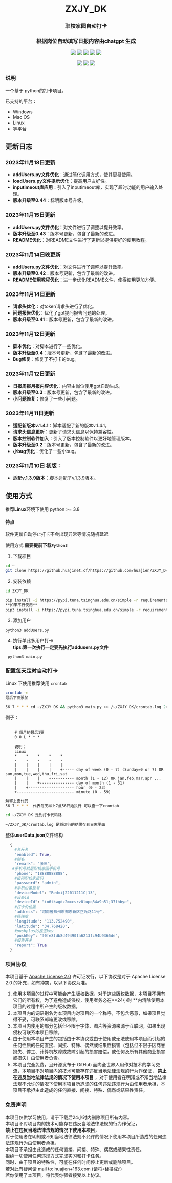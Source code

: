 <h1 align="center">ZXJY_DK</h3>

<h3 align="center">职校家园自动打卡</h3>
<h3 align="center">根据岗位自动填写日报内容由chatgpt 生成</h3>

<p align="center">
  <img src="https://img.shields.io/badge/Version-0.44-green?style=flat">
  <img src="https://img.shields.io/github/license/huajien/ZXJY_DK?style=flat">
  <img src="https://img.shields.io/github/stars/huajien/ZXJY_DK?style=flat">
  <img src="https://img.shields.io/github/issues/huajien/ZXJY_DK?color=red&style=flat">
  <img src="https://img.shields.io/github/forks/huajien/ZXJY_DK?color=teal&style=flat">
</p>

<p align="center">
  <img src="https://img.shields.io/badge/Author-HUAJIEN-cyan?style=flat">
  <img src="https://img.shields.io/badge/Open Source-Yes-cyan?style=flat">
  <img src="https://img.shields.io/badge/Written In-Bash-cyan?style=flat">
</p>



### 说明

一个基于 python的打卡项目。

已支持的平台：

- Windows
- Mac OS
- Linux
- 等平台

## 更新日志

###  2023年11月18日更新

- **addUsers.py文件优化**：通过简化调用方式，使其更易使用。
- **loadUsers.py文件提示优化**：提高用户友好性。
- **inputimeout库应用**：引入了inputimeout库，实现了超时功能的用户输入处理。
- **版本升级至0.44**：标明版本号升级。

### 2023年11月15日更新

- **addUsers.py文件优化**：对文件进行了调整以提升效率。
- **版本升级至0.43**：版本号更新，包含了最新的改进。
- **README优化**：对README文件进行了更新以提供更好的使用教程。

### 2023年11月14日晚更新

- **addUsers.py文件优化**：对文件进行了调整以提升效率。
- **版本升级至0.42**：版本号更新，包含了最新的改进。
- **README使用教程优化**：进一步优化README文件，使得使用更加方便。

### 2023年11月14日更新

- **请求头优化**：对token请求头进行了优化。
- **问题报告优化**：优化了gpt提问报告问题的处理。
- **版本升级至0.41**：版本号更新，包含了最新的改进。

### 2023年11月12日更新

- **脚本优化**：对脚本进行了一些优化。
- **版本升级至0.4**：版本号更新，包含了最新的改进。
- **Bug修复**：修复了不打卡的bug。

### 2023年11月12日更新

- **日报周报月报内容优化**：内容由岗位使用gpt自动生成。
- **版本升级至0.3**：版本号更新，包含了最新的改进。
- **小问题修复**：修复了一些小问题。

### 2023年11月11日更新

- **适配新版本v.1.4.1**：脚本适配了新的版本v.1.4.1。
- **请求头信息更新**：更新了请求头信息以保持兼容性。
- **版本控制软件加入**：引入了版本控制软件以更好地管理版本。
- **版本升级至0.2**：版本号更新，包含了最新的改进。
- **小bug优化**：优化了一些小bug。

### 2023年11月10日 初版：

- **适配v.1.3.9版本**：脚本适配了v.1.3.9版本。

## 使用方式

推荐**Linux**环境下使用
python >= 3.8


#### 特点

软件更新自动停止打卡不会出现异常等情况随机延迟

使用方式
**需要提前下载`Python3`**
1. 下载项目

```bash
cd ~
git clone https://github.huajinet.cf/https://github.com/huajien/ZXJY_DK
```

2. 安装依赖 <br>

```bash
cd ZXJY_DK

pip install -i https://pypi.tuna.tsinghua.edu.cn/simple -r requirements.txt
**如果不行使用**
pip3 install -i https://pypi.tuna.tsinghua.edu.cn/simple -r requirements.txt
```
3. 添加用户 <br>
```bash
python3 addUsers.py
```

4. 执行单此多用户打卡 <br>
**tips:第一次执行一定要先执行addusers.py文件** <br>
```bash
 python3 main.py
```

### 配置每天定时自动打卡

Linux 下使用推荐使用 `crontab`

```bash
crontab -e
最后下面添加

56 7 * * * cd ~/ZXJY_DK && python3 main.py >> /~/ZXJY_DK/crontab.log 2>&1
```

例子：
```text

    # 每月的最后1天
    0 0 L * * *

    说明：
    Linux
    *    *    *    *    *
    -    -    -    -    -
    |    |    |    |    |
    |    |    |    |    +----- day of week (0 - 7) (Sunday=0 or 7) OR sun,mon,tue,wed,thu,fri,sat
    |    |    |    +---------- month (1 - 12) OR jan,feb,mar,apr ...
    |    |    +--------------- day of month (1 - 31)
    |    +-------------------- hour (0 - 23)
    +------------------------- minute (0 - 59)
```
```bash
解释上面代码
56 7 * * *  代表每天早上7点56开始执行 可以查一下crontab

cd ~/ZXJY_DK 是到打卡代码路

~/ZXJY_DK/crontab.log 是将运行的结果存到日志里面
```


整体**userData.json**文件结构
```python
  {
    #总开关
    "enabled": True,
    #别名
    "remark": "张三",
   #手机号就是职校家园手机号
    "phone": "18888888888",
    #密码职校家密码
    "password": "admin",
    #手机设备型号
    "deviceModel": "Redmi|22011211C|13",
    #设备id
    "deviceId": "io6tkwgdz2mxcsrv0lupq84a9n51j37fhbye",
    #打卡的位置
    "address": "河南省郑州市郑东新区正光路11号",
    #经纬度
    "longitude": "113.752490",
    "latitude": "34.768420",
    #pushplus的推送key
    "pushKey": "f0fe8fdb8d49490fa6213fc94b9365de",
    #报告开关
    "report": True
  }
```
### 项目协议

本项目基于 [Apache License 2.0](https://github.com/huajien/ZXJY_DK/blob/master/LICENSE) 许可证发行，以下协议是对于 Apache
License 2.0 的补充，如有冲突，以以下协议为准。

1. 使用本项目的过程中可能会产生版权数据，对于这些版权数据，本项目不拥有它们的所有权，为了避免造成侵权，使用者务必在**24小时
   **内清除使用本项目的过程中所产生的版权数据。
2. 本项目内的词语别名为本项目内对项目的一个称呼，不包含恶意，如果项目觉得不妥，可联系邮箱更改或移除。
3. 本项目内使用的部分包括但不限于字体、图片等资源来源于互联网，如果出现侵权可联系本项目移除。
4. 由于使用本项目产生的包括由于本协议或由于使用或无法使用本项目而引起的任何性质的任何直接、间接、特殊、偶然或结果性损害（包括但不限于因商誉损失、停工、计算机故障或故障引起的损害赔偿，或任何及所有其他商业损害或损失）由使用者负责。
5. 本项目完全免费，且开源发布于 GitHub 面向全世界人用作对技术的学习交流，本项目不对项目内的技术可能存在违反当地法律法规的行为作保证，
   **禁止在违反当地法律法规的情况下使用本项目**
   ，对于使用者在明知或不知当地法律法规不允许的情况下使用本项目所造成的任何违法违规行为由使用者承担，本项目不承担由此造成的任何直接、间接、特殊、偶然或结果性责任。

### 免责声明

本项目仅供学习使用，请于下载后24小时内删除项目所有内容。<br>
本项目不对项目内的技术可能存在违反当地法律法规的行为作保证，<br>
**禁止在违反当地法律法规的情况下使用本项目**，<br>
对于使用者在明知或不知当地法律法规不允许的情况下使用本项目所造成的任何违法违规行为由使用者承担，<br>
本项目不承担由此造成的任何直接、间接、特殊、偶然或结果性责任。<br>
拒绝一切使用任何违规方式完成实习和打卡任务。<br>
同时，由于项目的特殊性，可能在任何时间停止更新或删除项目。<br>
若对此有疑问请 mail to: huajien+163.com (请将`+`替换成`@`)<br>
若你使用了本项目，将代表你强者接受以上协议。